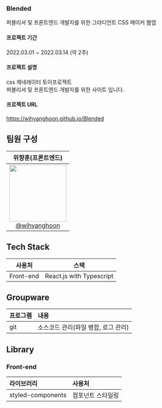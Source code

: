 ### Blended

퍼블리셔 및 프론트엔드 개발자를 위한 그라디언트 CSS 메이커 웹앱

#### 프로젝트 기간
2022.03.01 ~ 2022.03.14 (약 2주)

#### 프로젝트 설명
css 제네레이터 토이프로젝트<br />
퍼블리셔 및 프론트엔드 개발자를 위한 사이트 입니다.

#### 프로젝트 URL
https://wihyanghoon.github.io/Blended

## 팀원 구성
| **위향훈(프론트엔드)** |
| :------: |
| [<img src="https://user-images.githubusercontent.com/66665468/221801579-e6654496-2ef9-47cc-b8be-be606858025b.jpg" width=150> <br/> @wihyanghoon](https://github.com/wihyanghoon) |

## Tech Stack
|사용처|스택|
|:---:|:---:|
|Front-end|React.js with Typescript|

## Groupware
|프로그램|내용|
|:---|:---|
|git|소스코드 관리(파일 병합, 로그 관리)|

## Library

### Front-end
|라이브러리|사용처|
|:---|:---|
|styled-components|컴포넌트 스타일링|